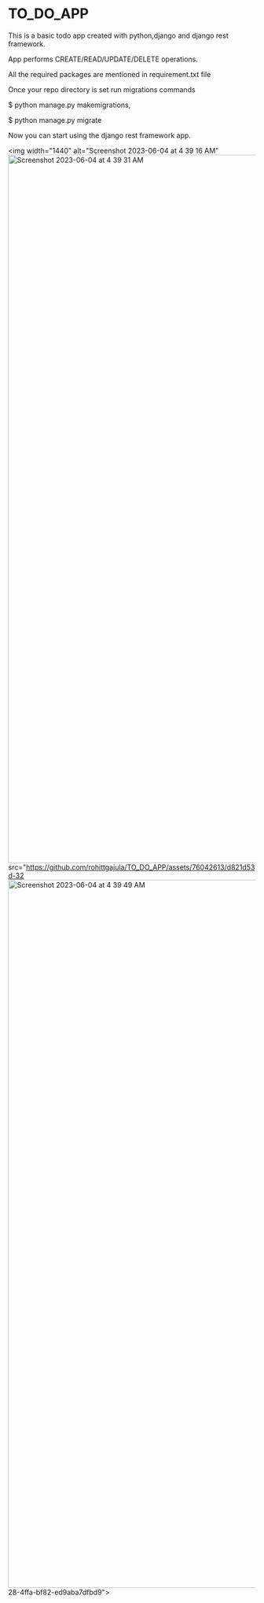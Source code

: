 # TO_DO_APP

This is a basic todo app created with python,django and django rest framework. 

App performs CREATE/READ/UPDATE/DELETE operations.

All the required packages are mentioned in requirement.txt file

Once your repo directory is set run migrations commands

$ python manage.py makemigrations,

$ python manage.py migrate

Now you can start using the django rest framework app.


<img width="1440" alt="Screenshot 2023-06-04 at 4 39 16 AM" <img width="1440" alt="Screenshot 2023-06-04 at 4 39 31 AM" src="https://github.com/rohittgajula/TO_DO_APP/assets/76042613/9669ab9f-e43d-4e6c-8fed-88093d1666df">
src="https://github.com/rohittgajula/TO_DO_APP/assets/76042613/d821d53d-32<img width="1440" alt="Screenshot 2023-06-04 at 4 39 49 AM" src="https://github.com/rohittgajula/TO_DO_APP/assets/76042613/2a4af95c-6bcb-4b11-b0c3-0da782d08aaf">
28-4ffa-bf82-ed9aba7dfbd9">


